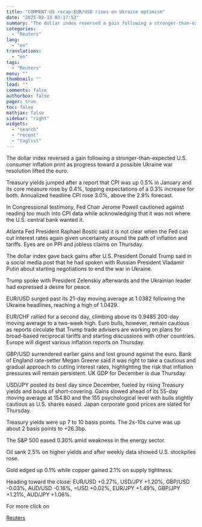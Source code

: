 ```yaml
---
title: "COMMENT-US recap:EUR/USD rises on Ukraine optimism"
date: "2025-02-13 03:17:52"
summary: "The dollar index reversed a gain following a stronger-than-expected U.S. consumer inflation print as progress toward a possible Ukraine war resolution lifted the euro. Treasury yields jumped after a report that CPI was up 0.5% in January and its core measure rose by 0.4%, topping expectations of a 0.3% increase..."
categories:
  - "Reuters"
lang:
  - "en"
translations:
  - "en"
tags:
  - "Reuters"
menu: ""
thumbnail: ""
lead: ""
comments: false
authorbox: false
pager: true
toc: false
mathjax: false
sidebar: "right"
widgets:
  - "search"
  - "recent"
  - "taglist"
---
```


The dollar index reversed a gain following a stronger-than-expected U.S. consumer inflation print as progress toward a possible Ukraine war resolution lifted the euro.

Treasury yields jumped after a report that CPI was up 0.5% in January and its core measure rose by 0.4%, topping expectations of a 0.3% increase for both. Annualized headline CPI rose 3.0%, above the 2.9% forecast.

In Congressional testimony, Fed Chair Jerome Powell cautioned against reading too much into CPI data while acknowledging that it was not where the U.S. central bank wanted it.

Atlanta Fed President Raphael Bostic said it is not clear when the Fed can cut interest rates again given uncertainty around the path of inflation and tariffs. Eyes are on PPI and jobless claims on Thursday.

The dollar index gave back gains after U.S. President Donald Trump said in a social media post that he had spoken with Russian President Vladamir Putin about starting negotiations to end the war in Ukraine.

Trump spoke with President Zelenskiy afterwards and the Ukrainian leader had expressed a desire for peace.

EUR/USD surged past its 21-day moving average at 1.0382 following the Ukraine headlines, reaching a high of 1.0429.

EUR/CHF rallied for a second day, climbing above its 0.9485 200-day moving average to a two-week high. Euro bulls, however, remain cautious as reports circulate that Trump trade advisers are working on plans for broad-based reciprocal tariffs and starting discussions with other countries. Europe will digest various inflation reports on Thursday.

GBP/USD surrendered earlier gains and lost ground against the euro. Bank of England rate-setter Megan Greene said it was right to take a cautious and gradual approach to cutting interest rates, highlighting the risk that inflation pressures will remain persistent. UK GDP for December is due Thursday.

USD/JPY posted its best day since December, fueled by rising Treasury yields and bouts of short-covering. Gains slowed ahead of its 55-day moving average at 154.80 and the 155 psychological level with bulls slightly cautious as U.S. shares eased. Japan corporate good prices are slated for Thursday.

Treasury yields were up 7 to 10 basis points. The 2s-10s curve was up about 2 basis points to +26.3bp.

The S&P 500 eased 0.30% amid weakness in the energy sector.

Oil sank 2.5% on higher yields and after weekly data showed U.S. stockpiles rose.

Gold edged up 0.1% while copper gained 2.1% on supply tightness.

Heading toward the close: EUR/USD +0.27%, USD/JPY +1.20%, GBP/USD -0.03%, AUD/USD -0.16%, =USD +0.02%, EUR/JPY +1.49%, GBP/JPY +1.21%, AUD/JPY +1.06%.

For more click on

[Reuters](https://www.tradingview.com/news/reuters.com,2025:newsml_L1N3P313N:0-comment-us-recap-eur-usd-rises-on-ukraine-optimism/)
